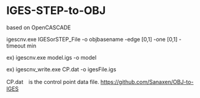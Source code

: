 # IGES-STEP-to-OBJ
based on OpenCASCADE

igescnv.exe IGESorSTEP_File -o objbasename -edge [0,1]
 -one [0,1] -timeout min
 
 ex)
 igescnv.exe model.igs -o model
 

ex)
igescnv_write.exe CP.dat -o igesFile.igs

CP.dat　is the control point data file.
https://github.com/Sanaxen/OBJ-to-IGES
